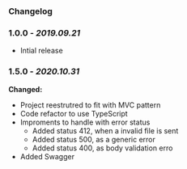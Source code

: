 ### Changelog

### 1.0.0 - *2019.09.21*

- Intial release

### 1.5.0 - *2020.10.31*


**Changed:**

- Project reestrutred to fit with MVC pattern
- Code refactor to use TypeScript
- Improments to handle with error status
    - Added status 412, when a invalid file is sent
    - Added status 500, as a generic error
    - Added status 400, as body validation erro
- Added Swagger
